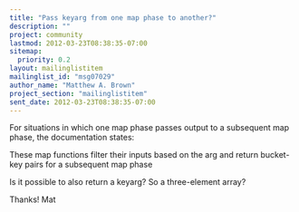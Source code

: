 ```yaml
---
title: "Pass keyarg from one map phase to another?"
description: ""
project: community
lastmod: 2012-03-23T08:38:35-07:00
sitemap:
  priority: 0.2
layout: mailinglistitem
mailinglist_id: "msg07029"
author_name: "Matthew A. Brown"
project_section: "mailinglistitem"
sent_date: 2012-03-23T08:38:35-07:00
---
```



For situations in which one map phase passes output to a subsequent
map phase, the documentation states:

 These map functions filter their inputs based on the arg and
return bucket-key pairs for a subsequent map phase

Is it possible to also return a keyarg? So a three-element array?

Thanks!
Mat

